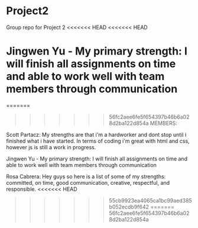 # Project2
Group repo for Project 2
<<<<<<< HEAD
<<<<<<< HEAD

Jingwen Yu - My primary strength: I will finish all assignments on time and able to work well with team members through communication
=======
=======

>>>>>>> 56fc2aee6fe5f654397b46b6a028d2ba122d854a
MEMBERS:

Scott Partacz: My strengths are that i'm a hardworker and dont stop until i finished what i have started. In terms of coding i'm great with html and css, however js is still a work in progress.

Jingwen Yu - My primary strength: I will finish all assignments on time and able to work well with team members through communication

Rosa Cabrera: Hey guys so here is a list of some of my strengths: committed, on time, good communication, creative, respectful, and responsible.
<<<<<<< HEAD
>>>>>>> 55cb9923ea4065ca1bc99aed385b052ecdb9f642
=======
>>>>>>> 56fc2aee6fe5f654397b46b6a028d2ba122d854a
